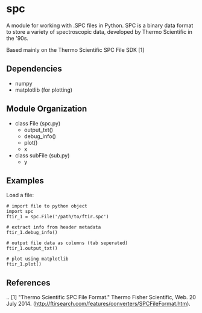 spc
===

A module for working with .SPC files in Python. SPC is a binary data format to store a variety of spectroscopic data, developed by Thermo Scientific in the '90s. 

Based mainly on the Thermo Scientific SPC File SDK [1]

Dependencies
------------
- numpy
- matplotlib (for plotting)


Module Organization
-------------------

- class File (spc.py)
	+ output_txt()
	+ debug_info()
	+ plot()
	+ x
- class subFile (sub.py)
	+ y
	
Examples
--------

Load a file:

	# import file to python object
	import spc
	ftir_1 = spc.File('/path/to/ftir.spc')
	
	# extract info from header metadata
	ftir_1.debug_info()
	
	# output file data as columns (tab seperated)
	ftir_1.output_txt()
	
	# plot using matplotlib
	ftir_1.plot()

References
----------
.. [1] "Thermo Scientific SPC File Format." Thermo Fisher Scientific, Web. 20 July 2014. (http://ftirsearch.com/features/converters/SPCFileFormat.htm).

